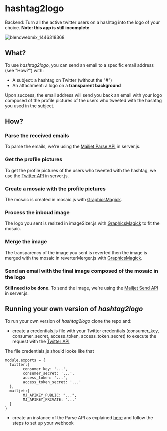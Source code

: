 # hashtag2logo
Backend: Turn all the active twitter users on a hashtag into the logo of your choice.
**Note: this app is still incomplete**

![blendwebmix_1446318368](https://cloud.githubusercontent.com/assets/4700883/10865441/bd38c8ec-800b-11e5-9294-1e94eb0456a7.png)

## What?

To use *hashtag2logo*, you can send an email to a specific email address (see "How?") with:
* A subject: a hashtag on Twitter (without the "#")
* An attachment: a logo on a **transparent background**

Upon success, the email address will send you back an email with your logo composed of the profile pictures of the users who tweeted with the hashtag you used in the subject.


## How?

### Parse the received emails

To parse the emails, we're using the [Mailjet Parse API](http://dev.mailjet.com/guides/#parse-api-process-inbound-emails) in server.js.

### Get the profile pictures

To get the profile pictures of the users who tweeted with the hashtag, we use the [Twitter API](https://dev.twitter.com/rest/public) in server.js.

### Create a mosaic with the profile pictures

The mosaic is created in mosaic.js with [GraphicsMagick](https://github.com/aheckmann/gm).

### Process the inboud image 

The logo you sent is resized in imageSizer.js with [GraphicsMagick](https://github.com/aheckmann/gm) to fit the mosaic.

### Merge the image

The transparency of the image you sent is reverted then the image is merged with the mosaic in reverterMerger.js with [GraphicsMagick](https://github.com/aheckmann/gm).

### Send an email with the final image composed of the mosaic in the logo

**Still need to be done.** To send the image, we're using the [Mailjet Send API](http://dev.mailjet.com/guides/send-api-guide/) in server.js.

## Running your own version of *hashtag2logo*

To run your own version of *hashtag2logo* clone the repo and: 
* create a credentials.js file with your Twitter credentials (consumer_key, consumer_secret, access_token, access_token_secret) to execute the request with the [Twitter API](https://dev.twitter.com/rest/public)

The file credentials.js should looke like that
```
module.exports = {
  twitter:{
		consumer_key: '...',
		consumer_secret: '...',
		access_token: '...',
		access_token_secret: '...'
  },
  mailjet:{
  		MJ_APIKEY_PUBLIC: "...",
  		MJ_APIKEY_PRIVATE: "..."
  }
}
```


* create an instance of the Parse API as explained [here](http://dev.mailjet.com/guides/#basic-setup) and follow the steps to set up your webhook




